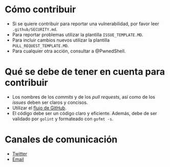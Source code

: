 # Cómo contribuir

- Si se quiere contribuir para reportar una vulnerabilidad, por favor leer `.github/SECURITY.md`.
- Para reportar problemas utilizar la plantilla `ISSUE_TEMPLATE.MD`.
- Para incluir cambios nuevos utilizar la plantilla `PULL_REQUEST_TEMPLATE.MD`.
- Para cualquier otra acción, consultar a @PwnedShell.

# Qué se debe de tener en cuenta para contribuir
- Los nombres de los *commits* y de los *pull requests*, así como de los *issues* deben ser claros y concisos.
- Utilizar el [flujo de GitHub](https://docs.github.com/en/get-started/quickstart/github-flow).
- El código debe ser un código claro y eficiente. Además, debe de ser validado por `golint` y formateado con `gofmt -s`.

# Canales de comunicación
- [Twitter](https://twitter.com/PwnedShell)
- [Email](mailto:alejandro.cruz.martinez@protonmail.com)
